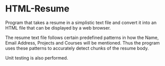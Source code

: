 # HTML-Resume

Program that takes a resume in a simplistic text file and convert it into an HTML file that can be displayed by a web browser.

The resume text file follows certain predefined patterns in how the Name, Email Address, Projects and Courses will be mentioned. Thus the program uses these patterns to accurately detect chunks of the resume body.

Unit testing is also performed.

